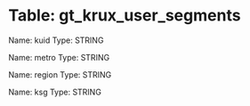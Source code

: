 Table: gt_krux_user_segments
============================

Name: kuid
Type: STRING

Name: metro
Type: STRING

Name: region
Type: STRING

Name: ksg
Type: STRING

